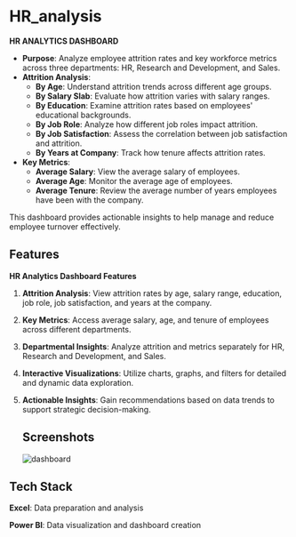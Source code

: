 # HR_analysis
**HR ANALYTICS DASHBOARD**


- **Purpose**: Analyze employee attrition rates and key workforce metrics across three departments: HR, Research and Development, and Sales.
- **Attrition Analysis**:
  - **By Age**: Understand attrition trends across different age groups.
  - **By Salary Slab**: Evaluate how attrition varies with salary ranges.
  - **By Education**: Examine attrition rates based on employees' educational backgrounds.
  - **By Job Role**: Analyze how different job roles impact attrition.
  - **By Job Satisfaction**: Assess the correlation between job satisfaction and attrition.
  - **By Years at Company**: Track how tenure affects attrition rates.
- **Key Metrics**:
  - **Average Salary**: View the average salary of employees.
  - **Average Age**: Monitor the average age of employees.
  - **Average Tenure**: Review the average number of years employees have been with the company.

This dashboard provides actionable insights to help manage and reduce employee turnover effectively.


## Features


**HR Analytics Dashboard Features**

1. **Attrition Analysis**: View attrition rates by age, salary range, education, job role, job satisfaction, and years at the company.
   
2. **Key Metrics**: Access average salary, age, and tenure of employees across different departments.

3. **Departmental Insights**: Analyze attrition and metrics separately for HR, Research and Development, and Sales.

4. **Interactive Visualizations**: Utilize charts, graphs, and filters for detailed and dynamic data exploration.

5. **Actionable Insights**: Gain recommendations based on data trends to support strategic decision-making.

   ## Screenshots

   ![dashboard](https://github.com/user-attachments/assets/00b54311-6f33-4f5a-be05-727e33494163)

     
   
## Tech Stack


**Excel**: Data preparation and analysis

**Power BI**: Data visualization and dashboard creation
